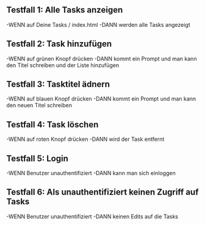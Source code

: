 ## Testfall 1: Alle Tasks anzeigen
-WENN auf Deine Tasks / index.html
-DANN werden alle Tasks angezeigt

## Testfall 2: Task hinzufügen
-WENN auf grünen Knopf drücken
-DANN kommt ein Prompt und man kann den Titel schreiben und der Liste hinzufügen

## Testfall 3: Tasktitel ädnern
-WENN auf blauen Knopf drücken
-DANN kommt ein Prompt und man kann den neuen Titel schreiben

## Testfall 4: Task löschen
-WENN auf roten Knopf drücken
-DANN wird der Task entfernt

## Testfall 5: Login
-WENN Benutzer unauthentifiziert
-DANN kann man sich einloggen

## Testfall 6: Als unauthentifiziert keinen Zugriff auf Tasks
-WENN Benutzer unauthentifiziert
-DANN keinen Edits auf die Tasks